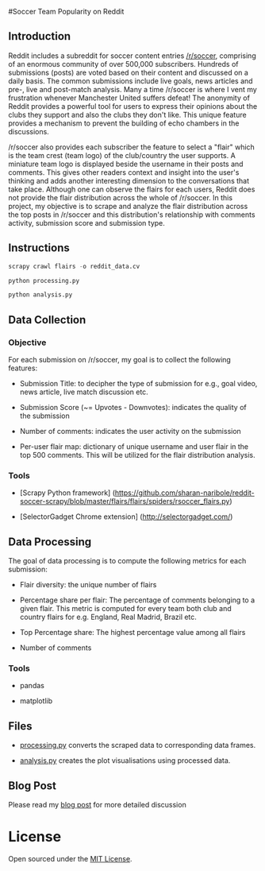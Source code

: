 #Soccer Team Popularity on Reddit

## Introduction

Reddit includes a subreddit for soccer content entries [/r/soccer](https://www.reddit.com/r/soccer/), comprising of an enormous community of over 500,000 subscribers. Hundreds of submissions (posts) are voted based on their content and discussed on a daily basis. The common submissions include live goals, news articles and pre-, live and post-match analysis. Many a time /r/soccer is where I vent my frustration whenever Manchester United suffers defeat!  The anonymity of Reddit provides a powerful tool for users to express their opinions about the clubs they support and also the clubs they don't like. This unique feature provides a mechanism to prevent the building of echo chambers in the discussions.

/r/soccer also provides each subscriber the feature to select a "flair" which is the team crest (team logo) of the club/country the user supports. A miniature team logo is displayed beside the username in their posts and comments. This gives other readers context and insight into the user's thinking and adds another interesting dimension to the conversations that take place. Although one can observe the flairs for each users, Reddit does not provide the flair distribution across the whole of /r/soccer. In this project, my objective is to scrape and analyze the flair distribution across the top posts in /r/soccer and this distribution's relationship with comments activity, submission score and submission type. 

## Instructions

```python
scrapy crawl flairs -o reddit_data.cv

python processing.py

python analysis.py
```

## Data Collection

### Objective

For each submission on /r/soccer, my goal is to collect the following features:

- Submission Title: to decipher the type of submission for e.g., goal video, news article, live match discussion etc.

- Submission Score (~= Upvotes - Downvotes): indicates the quality of the submission

- Number of comments: indicates the user activity on the submission

- Per-user flair map: dictionary of unique username and user flair  in the top 500 comments. This will be utilized for the flair distribution analysis.

### Tools

- [Scrapy Python framework] (https://github.com/sharan-naribole/reddit-soccer-scrapy/blob/master/flairs/flairs/spiders/rsoccer_flairs.py) 

- [SelectorGadget Chrome extension] (http://selectorgadget.com/)  

## Data Processing

The goal of data processing is to compute the following metrics for each submission:

- Flair diversity: the unique number of flairs

- Percentage share per flair: The percentage of comments belonging to a given flair. This metric is computed for every team both club and country flairs for e.g. England, Real Madrid, Brazil etc.

- Top Percentage share: The highest percentage value among all flairs

- Number of comments

### Tools

- pandas

- matplotlib  

## Files

- [processing.py](https://github.com/sharan-naribole/reddit-soccer-scrapy/blob/master/processing.py) converts the scraped data to corresponding data frames. 

- [analysis.py](https://github.com/sharan-naribole/reddit-soccer-scrapy/blob/master/analysis.py) creates the plot visualisations using processed data.

## Blog Post

Please read my [blog post](http://blog.nycdatascience.com/student-works/soccer-team-popularity-reddit/) for more detailed discussion

# License

Open sourced under the [MIT License](LICENSE.md).
